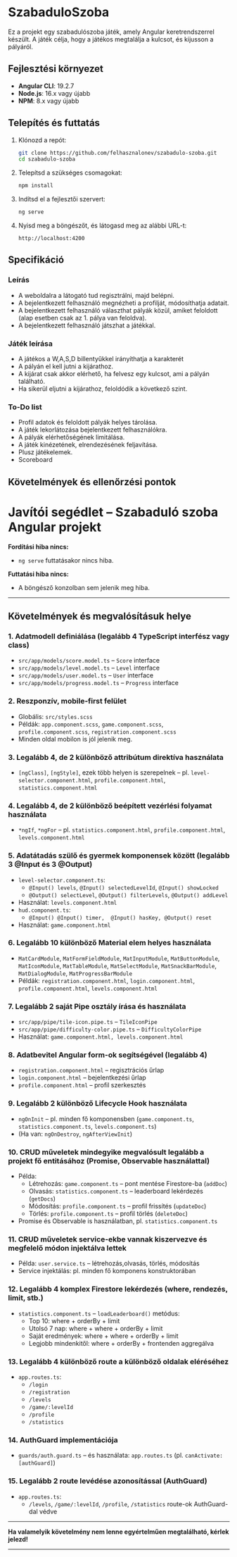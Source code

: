 # SzabaduloSzoba

Ez a projekt egy szabadulószoba játék, amely Angular keretrendszerrel készült. A játék célja, hogy a játékos megtalálja a kulcsot, és kijusson a pályáról.

## Fejlesztési környezet

- **Angular CLI**: 19.2.7
- **Node.js**: 16.x vagy újabb
- **NPM**: 8.x vagy újabb

## Telepítés és futtatás

1. Klónozd a repót:
   ```bash
   git clone https://github.com/felhasznalonev/szabadulo-szoba.git
   cd szabadulo-szoba
   ```

2. Telepítsd a szükséges csomagokat:
   ```bash
   npm install
   ```

3. Indítsd el a fejlesztői szervert:
   ```bash
   ng serve
   ```

4. Nyisd meg a böngészőt, és látogasd meg az alábbi URL-t:
   ```
   http://localhost:4200
   ```
## Specifikáció

### Leírás
- A weboldalra a látogató tud regisztrálni, majd belépni.
- A bejelentkezett felhasználó megnézheti a profilját, módosíthatja adatait.
- A bejelentkezett felhasználó választhat pályák közül, amiket feloldott (alap esetben csak az 1. pálya van feloldva).
- A bejelentkezett felhasználó játszhat a játékkal.

### Játék leírása
- A játékos a W,A,S,D billentyűkkel irányíthatja a karakterét
- A pályán el kell jutni a kijárathoz.
- A kijárat csak akkor elérhető, ha felvesz egy kulcsot, ami a pályán található.
- Ha sikerül eljutni a kijárathoz, feloldódik a következő szint.


### To-Do list
- Profil adatok és feloldott pályák helyes tárolása.
- A játék lekorlátozása bejelentkezett felhasználókra.
- A pályák elérhetőségének limitálása.
- A játék kinézetének, elrendezésének feljavítása.
- Plusz játékelemek.
- Scoreboard
## Követelmények és ellenőrzési pontok

# Javítói segédlet – Szabaduló szoba Angular projekt

**Fordítási hiba nincs:**  
- `ng serve` futtatásakor nincs hiba.

**Futtatási hiba nincs:**  
- A böngésző konzolban sem jelenik meg hiba.

---

## Követelmények és megvalósításuk helye

### 1. Adatmodell definiálása (legalább 4 TypeScript interfész vagy class)
- `src/app/models/score.model.ts` – `Score` interface
- `src/app/models/level.model.ts` – `Level` interface
- `src/app/models/user.model.ts` – `User` interface
- `src/app/models/progress.model.ts` – `Progress` interface

### 2. Reszponzív, mobile-first felület
- Globális: `src/styles.scss`
- Példák: `app.component.scss`, `game.component.scss`, `profile.component.scss`, `registration.component.scss`
- Minden oldal mobilon is jól jelenik meg.

### 3. Legalább 4, de 2 különböző attribútum direktíva használata
- `[ngClass]`, `[ngStyle]`, ezek több helyen is szerepelnek – pl. `level-selector.component.html`, `profile.component.html`, `statistics.component.html`

### 4. Legalább 4, de 2 különböző beépített vezérlési folyamat használata
- `*ngIf`, `*ngFor` – pl. `statistics.component.html`, `profile.component.html`, `levels.component.html`


### 5. Adatátadás szülő és gyermek komponensek között (legalább 3 @Input és 3 @Output)
- `level-selector.component.ts`:  
  - `@Input() levels`, `@Input() selectedLevelId`, `@Input() showLocked`
  - `@Output() selectLevel`, `@Output() filterLevels`, `@Output() addLevel`
- Használat: `levels.component.html`
- `hud.component.ts`:
  - `@Input() @Input() timer,  @Input() hasKey, @Output() reset`
- Használat: `game.component.html`
### 6. Legalább 10 különböző Material elem helyes használata
- `MatCardModule`, `MatFormFieldModule`, `MatInputModule`, `MatButtonModule`, `MatIconModule`, `MatTableModule`, `MatSelectModule`, `MatSnackBarModule`, `MatDialogModule`, `MatProgressBarModule`
- Példák: `registration.component.html`, `login.component.html`, `profile.component.html`, `levels.component.html`

### 7. Legalább 2 saját Pipe osztály írása és használata
- `src/app/pipe/tile-icon.pipe.ts` – `TileIconPipe`
- `src/app/pipe/difficulty-color.pipe.ts` – `DifficultyColorPipe`
- Használat: `game.component.html, levels.component.html`

### 8. Adatbevitel Angular form-ok segítségével (legalább 4)
- `registration.component.html` – regisztrációs űrlap
- `login.component.html` – bejelentkezési űrlap
- `profile.component.html` – profil szerkesztés

### 9. Legalább 2 különböző Lifecycle Hook használata
- `ngOnInit` – pl. minden fő komponensben (`game.component.ts`, `statistics.component.ts`, `levels.component.ts`)
- (Ha van: `ngOnDestroy`, `ngAfterViewInit`)

### 10. CRUD műveletek mindegyike megvalósult legalább a projekt fő entitásához (Promise, Observable használattal)
- Példa:  
  - Létrehozás: `game.component.ts` – pont mentése Firestore-ba (`addDoc`)
  - Olvasás: `statistics.component.ts` – leaderboard lekérdezés (`getDocs`)
  - Módosítás: `profile.component.ts` – profil frissítés (`updateDoc`)
  - Törlés: `profile.component.ts` – profil törlés (`deleteDoc`)
- Promise és Observable is használatban, pl. `statistics.component.ts`

### 11. CRUD műveletek service-ekbe vannak kiszervezve és megfelelő módon injektálva lettek
- Példa: `user.service.ts` – létrehozás,olvasás, törlés, módosítás
- Service injektálás: pl. minden fő komponens konstruktorában

### 12. Legalább 4 komplex Firestore lekérdezés (where, rendezés, limit, stb.)
- `statistics.component.ts` – `loadLeaderboard()` metódus:
  - Top 10: where + orderBy + limit
  - Utolsó 7 nap: where + where + orderBy + limit
  - Saját eredmények: where + where + orderBy + limit
  - Legjobb mindenkitől: where + orderBy + frontenden aggregálva

### 13. Legalább 4 különböző route a különböző oldalak eléréséhez
- `app.routes.ts`:
  - `/login`
  - `/registration`
  - `/levels`
  - `/game/:levelId`
  - `/profile`
  - `/statistics`

### 14. AuthGuard implementációja
- `guards/auth.guard.ts` – és használata: `app.routes.ts` (pl. `canActivate: [authGuard]`)

### 15. Legalább 2 route levédése azonosítással (AuthGuard)
- `app.routes.ts`:  
  - `/levels`, `/game/:levelId`, `/profile`, `/statistics` route-ok AuthGuard-dal védve


---

**Ha valamelyik követelmény nem lenne egyértelműen megtalálható, kérlek jelezd!**

---
